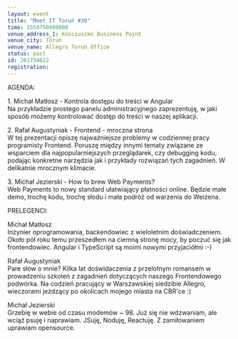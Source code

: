 ```yaml
---
layout: event
title: "Meet IT Toruń #30"
time: 1559750400000
venue_address_1: Kościuszko Business Point
venue_city: Toruń
venue_name: Allegro Toruń Office
status: past
id: 261734622
registration: 
---
```


<p>AGENDA:</p>
<p>1. Michał Matłosz - Kontrola dostępu do treści w Angular
  <br/>Na przykładzie prostego panelu administracyjnego zaprezentuję, w jaki sposób możemy kontrolować dostęp do treści w naszej aplikacji.</p>
<p>2. Rafał Augustyniak - Frontend - mroczna strona
  <br/>W tej prezentacji opiszę najważniejsze problemy w codziennej pracy programisty Frontend. Poruszę między innymi tematy związane ze wsparciem dla najpopularniejszych przeglądarek, czy debugging kodu, podając konkretne narzędzia jak i przykłady rozwiązań
  tych zagadnień. W delikatnie mrocznym klimacie.</p>
<p>3. Michał Jezierski - How to brew Web Payments?
  <br/>Web Payments to nowy standard ułatwiający płatności online. Będzie małe demo, trochę kodu, trochę słodu i mała podróż od warzenia do Weizena.</p>
<p>PRELEGENCI:</p>
<p>Michał Matłosz
  <br/>Inżynier oprogramowania, backendowiec z wieloletnim doświadczeniem. Około pół roku temu przeszedłem na ciemną stronę mocy, by poczuć się jak frontendowiec. Angular i TypeScript są moimi nowymi przyjaciółmi :-)</p>
<p>Rafał Augustyniak
  <br/>Pare słów o mnie? Kilka lat doświdaczenia z przelotnym romansem w prowadzeniu szkoleń z zagadnień dotyczących naszego Frontendowego podwórka. Na codzień pracujący w Warszawskiej siedzibie Allegro, wieczorami jeżdzący po okolicach mojego miasta na CBR'ce
  :)</p>
<p>Michał Jezierski
  <br/>Grzebię w webie od czasu modemów ~ 98. Już się nie wdzwaniam, ale wciąż psuję i naprawiam. JSuję, Noduję, Reactuję. Z zamiłowaniem uprawiam opensource.</p>
